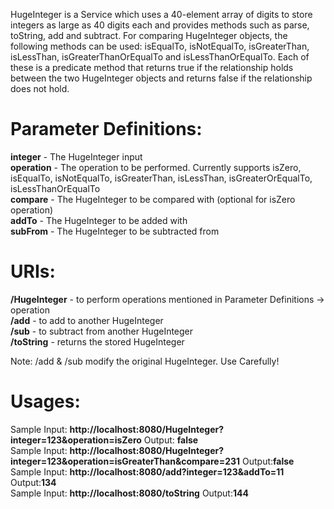 HugeInteger is a Service which uses a 40-element array of digits to store integers as large as 40 digits each and provides methods such as parse, toString, add and subtract. For comparing HugeInteger objects, the following methods can be used: isEqualTo, isNotEqualTo, isGreaterThan, isLessThan, isGreaterThanOrEqualTo and isLessThanOrEqualTo. Each of these is a predicate method that returns true if the relationship holds between the two HugeInteger objects and returns false if the relationship does not hold. 

Parameter  Definitions: 
=============================
**integer** - The HugeInteger input <br/>
**operation** - The operation to be performed. Currently supports isZero, isEqualTo, isNotEqualTo, isGreaterThan, isLessThan, isGreaterOrEqualTo, isLessThanOrEqualTo <br/>
**compare** - The HugeInteger to be compared with (optional for isZero operation) <br/>
**addTo** - The HugeInteger to be added with <br/>
**subFrom** - The HugeInteger to be subtracted from <br/>

URIs:
==============================
**/HugeInteger** - to perform operations mentioned in Parameter Definitions -> operation <br/>
**/add** - to add to another HugeInteger <br/>
**/sub** - to subtract from another HugeInteger <br/>
**/toString** - returns the stored HugeInteger <br/>

Note: /add & /sub modify the original HugeInteger. Use Carefully! <br/>

Usages:
==============================

Sample Input: **http://localhost:8080/HugeInteger?integer=123&operation=isZero**  Output: **false** <br/>
Sample Input: **http://localhost:8080/HugeInteger?integer=123&operation=isGreaterThan&compare=231**  Output:**false** <br/>
Sample Input: **http://localhost:8080/add?integer=123&addTo=11** Output:**134** <br/>
Sample Input: **http://localhost:8080/toString** Output:**144** <br/>

